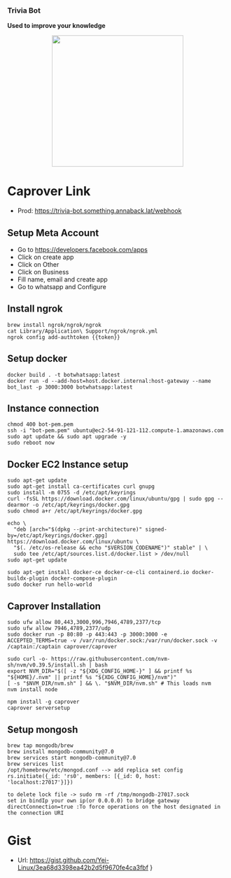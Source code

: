 ### Trivia Bot
**Used to improve your knowledge** 

<p align="center">
  <img width="300" src="https://cdn-icons-png.flaticon.com/512/3616/3616898.png">
</p>

# Caprover Link

- Prod: https://trivia-bot.something.annaback.lat/webhook

## Setup Meta Account

- Go to https://developers.facebook.com/apps
- Click on create app
- Click on Other
- Click on Business
- Fill name, email and create app
- Go to whatsapp and Configure

## Install ngrok

```console
brew install ngrok/ngrok/ngrok
cat Library/Application\ Support/ngrok/ngrok.yml
ngrok config add-authtoken {{token}}
```

## Setup docker

```console
docker build . -t botwhatsapp:latest
docker run -d --add-host=host.docker.internal:host-gateway --name bot_last -p 3000:3000 botwhatsapp:latest
```

## Instance connection

```console
chmod 400 bot-pem.pem
ssh -i "bot-pem.pem" ubuntu@ec2-54-91-121-112.compute-1.amazonaws.com
sudo apt update && sudo apt upgrade -y
sudo reboot now
```

## Docker EC2 Instance setup

```console
sudo apt-get update
sudo apt-get install ca-certificates curl gnupg
sudo install -m 0755 -d /etc/apt/keyrings
curl -fsSL https://download.docker.com/linux/ubuntu/gpg | sudo gpg --dearmor -o /etc/apt/keyrings/docker.gpg
sudo chmod a+r /etc/apt/keyrings/docker.gpg

echo \
  "deb [arch="$(dpkg --print-architecture)" signed-by=/etc/apt/keyrings/docker.gpg] https://download.docker.com/linux/ubuntu \
  "$(. /etc/os-release && echo "$VERSION_CODENAME")" stable" | \
  sudo tee /etc/apt/sources.list.d/docker.list > /dev/null
sudo apt-get update

sudo apt-get install docker-ce docker-ce-cli containerd.io docker-buildx-plugin docker-compose-plugin
sudo docker run hello-world
```

## Caprover Installation

```console
sudo ufw allow 80,443,3000,996,7946,4789,2377/tcp
sudo ufw allow 7946,4789,2377/udp
sudo docker run -p 80:80 -p 443:443 -p 3000:3000 -e ACCEPTED_TERMS=true -v /var/run/docker.sock:/var/run/docker.sock -v /captain:/captain caprover/caprover

sudo curl -o- https://raw.githubusercontent.com/nvm-sh/nvm/v0.39.5/install.sh | bash
export NVM_DIR="$([ -z "${XDG_CONFIG_HOME-}" ] && printf %s "${HOME}/.nvm" || printf %s "${XDG_CONFIG_HOME}/nvm")"
[ -s "$NVM_DIR/nvm.sh" ] && \. "$NVM_DIR/nvm.sh" # This loads nvm
nvm install node

npm install -g caprover
caprover serversetup
```

## Setup mongosh

```console
brew tap mongodb/brew
brew install mongodb-community@7.0
brew services start mongodb-community@7.0
brew services list
/opt/homebrew/etc/mongod.conf --> add replica set config
rs.initiate({_id: 'rs0', members: [{_id: 0, host: 'localhost:27017'}]})

to delete lock file -> sudo rm -rf /tmp/mongodb-27017.sock
set in bindIp your own ip(or 0.0.0.0) to bridge gateway
directConnection=true :To force operations on the host designated in the connection URI
```

# Gist

- Url: https://gist.github.com/Yei-Linux/3ea68d3398ea42b2d5f9670fe4ca3fbf
}